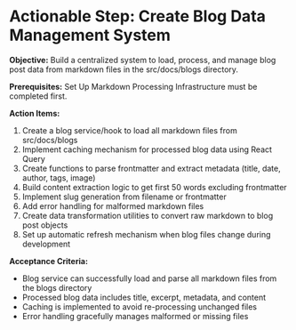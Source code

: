 # Actionable Step: Create Blog Data Management System

**Objective:** Build a centralized system to load, process, and manage blog post data from markdown files in the src/docs/blogs directory.

**Prerequisites:** Set Up Markdown Processing Infrastructure must be completed first.

**Action Items:**
1. Create a blog service/hook to load all markdown files from src/docs/blogs
2. Implement caching mechanism for processed blog data using React Query
3. Create functions to parse frontmatter and extract metadata (title, date, author, tags, image)
4. Build content extraction logic to get first 50 words excluding frontmatter
5. Implement slug generation from filename or frontmatter
6. Add error handling for malformed markdown files
7. Create data transformation utilities to convert raw markdown to blog post objects
8. Set up automatic refresh mechanism when blog files change during development

**Acceptance Criteria:**
- Blog service can successfully load and parse all markdown files from the blogs directory
- Processed blog data includes title, excerpt, metadata, and content
- Caching is implemented to avoid re-processing unchanged files
- Error handling gracefully manages malformed or missing files
